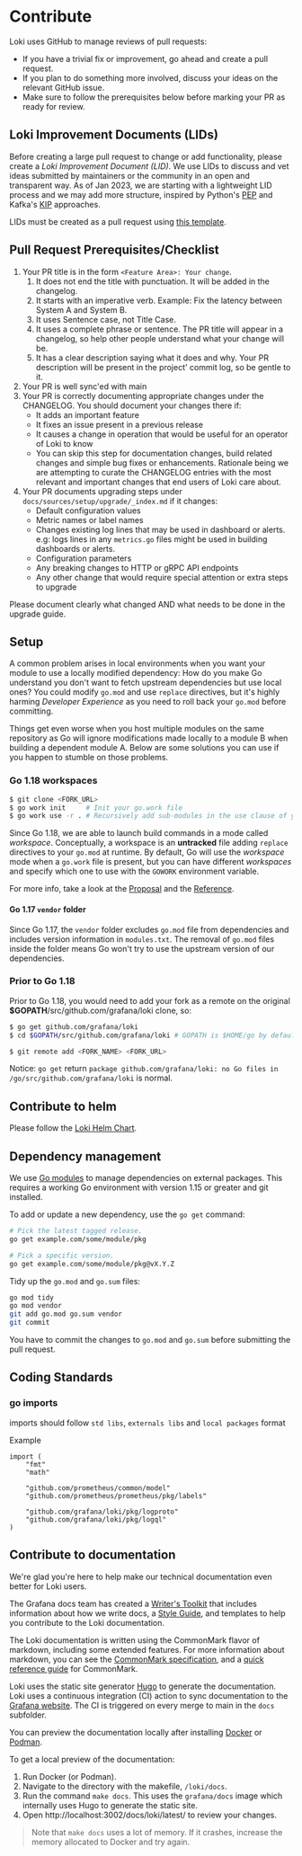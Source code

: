 # Contribute

Loki uses GitHub to manage reviews of pull requests:

- If you have a trivial fix or improvement, go ahead and create a pull request.
- If you plan to do something more involved, discuss your ideas on the relevant GitHub issue.
- Make sure to follow the prerequisites below before marking your PR as ready for review.

## Loki Improvement Documents (LIDs)

Before creating a large pull request to change or add functionality, please create a _Loki Improvement Document (LID)_. We use LIDs to discuss and vet ideas submitted by maintainers or the community in an open and transparent way. As of Jan 2023, we are starting with a lightweight LID process and we may add more structure, inspired by Python's [PEP](https://peps.python.org/pep-0001/) and Kafka's [KIP](https://cwiki.apache.org/confluence/display/KAFKA/Kafka+Improvement+Proposals) approaches.

LIDs must be created as a pull request using [this template](docs/sources/community/lids/template.md).

## Pull Request Prerequisites/Checklist

1. Your PR title is in the form `<Feature Area>: Your change`.
   1. It does not end the title with punctuation. It will be added in the changelog.
   1. It starts with an imperative verb. Example: Fix the latency between System A and System B.
   1. It uses Sentence case, not Title Case.
   1. It uses a complete phrase or sentence. The PR title will appear in a changelog, so help other people understand what your change will be.
   1. It has a clear description saying what it does and why. Your PR description will be present in the project' commit log, so be gentle to it.
1. Your PR is well sync'ed with main
1. Your PR is correctly documenting appropriate changes under the CHANGELOG. You should document your changes there if:
   * It adds an important feature
   * It fixes an issue present in a previous release
   * It causes a change in operation that would be useful for an operator of Loki to know
   * You can skip this step for documentation changes, build related changes and simple bug fixes or enhancements. Rationale being we are attempting to curate the CHANGELOG entries with the most relevant and important changes that end users of Loki care about.
1. Your PR documents upgrading steps under `docs/sources/setup/upgrade/_index.md` if it changes:
   * Default configuration values
   * Metric names or label names
   * Changes existing log lines that may be used in dashboard or alerts. e.g: logs lines in any `metrics.go` files might be used in building dashboards or alerts.
   * Configuration parameters
   * Any breaking changes to HTTP or gRPC API endpoints
   * Any other change that would require special attention or extra steps to upgrade

Please document clearly what changed AND what needs to be done in the upgrade guide.

## Setup

A common problem arises in local environments when you want your module to use a locally modified dependency:
How do you make Go understand you don't want to fetch upstream dependencies but use local ones?
You could modify `go.mod` and use `replace` directives, but it's highly harming *Developer Experience* as you
need to roll back your `go.mod` before committing.

Things get even worse when you host multiple modules on the same repository as Go will ignore modifications
made locally to a module B when building a dependent module A.
Below are some solutions you can use if you happen to stumble on those problems.

### Go 1.18 workspaces

```bash
$ git clone <FORK_URL>
$ go work init     # Init your go.work file
$ go work use -r . # Recursively add sub-modules in the use clause of your go.work file
```

Since Go 1.18, we are able to launch build commands in a mode called *workspace*. Conceptually,
a workspace is an **untracked** file adding `replace` directives to your `go.mod` at runtime.
By default, Go will use the *workspace* mode when a `go.work` file is present, but you can have
different *workspaces* and specify which one to use with the `GOWORK` environment variable.

For more info, take a look at the [Proposal](https://go.googlesource.com/proposal/+/master/design/45713-workspace.md)
and the [Reference](https://go.dev/ref/mod#workspaces).

#### Go 1.17 `vendor` folder

Since Go 1.17, the `vendor` folder excludes `go.mod` file from dependencies and includes version information
in `modules.txt`. The removal of `go.mod` files inside the folder means Go won't try to use the
upstream version of our dependencies.

### Prior to Go 1.18

Prior to Go 1.18, you would need to add your fork as a remote on the original **\$GOPATH**/src/github.com/grafana/loki clone, so:

```bash
$ go get github.com/grafana/loki
$ cd $GOPATH/src/github.com/grafana/loki # GOPATH is $HOME/go by default.

$ git remote add <FORK_NAME> <FORK_URL>
```

Notice: `go get` return `package github.com/grafana/loki: no Go files in /go/src/github.com/grafana/loki` is normal.

## Contribute to helm

Please follow the [Loki Helm Chart](./production/helm/loki/README.md).

## Dependency management

We use [Go modules](https://golang.org/cmd/go/#hdr-Modules__module_versions__and_more) to manage dependencies on external packages.
This requires a working Go environment with version 1.15 or greater and git installed.

To add or update a new dependency, use the `go get` command:

```bash
# Pick the latest tagged release.
go get example.com/some/module/pkg

# Pick a specific version.
go get example.com/some/module/pkg@vX.Y.Z
```

Tidy up the `go.mod` and `go.sum` files:

```bash
go mod tidy
go mod vendor
git add go.mod go.sum vendor
git commit
```

You have to commit the changes to `go.mod` and `go.sum` before submitting the pull request.

## Coding Standards

### go imports
imports should follow `std libs`, `externals libs` and `local packages` format

Example
```
import (
	"fmt"
	"math"

	"github.com/prometheus/common/model"
	"github.com/prometheus/prometheus/pkg/labels"

	"github.com/grafana/loki/pkg/logproto"
	"github.com/grafana/loki/pkg/logql"
)
```

## Contribute to documentation

We're glad you're here to help make our technical documentation even better for Loki users.

The Grafana docs team has created a [Writer's Toolkit](https://grafana.com/docs/writers-toolkit/) that includes information about how we write docs, a [Style Guide](https://grafana.com/docs/writers-toolkit/write/style-guide/), and templates to help you contribute to the Loki documentation. 

The Loki documentation is written using the CommonMark flavor of markdown, including some extended features. For more information about markdown, you can see the [CommonMark specification](https://spec.commonmark.org/), and a [quick reference guide](https://commonmark.org/help/) for CommonMark.

Loki uses the static site generator [Hugo](https://gohugo.io/) to generate the documentation. Loki uses a continuous integration (CI) action to sync documentation to the [Grafana website](https://grafana.com/docs/loki/latest). The CI is triggered on every merge to main in the `docs` subfolder.

You can preview the documentation locally after installing [Docker](https://www.docker.com/) or [Podman](https://podman.io/).  

To get a local preview of the documentation:
1. Run Docker (or Podman).
2. Navigate to the directory with the makefile, `/loki/docs`.
3. Run the command `make docs`. This uses the `grafana/docs` image which internally uses Hugo to generate the static site.
4. Open http://localhost:3002/docs/loki/latest/ to review your changes.

> Note that `make docs` uses a lot of memory.  If it crashes, increase the memory allocated to Docker and try again.

